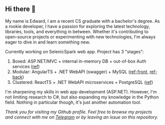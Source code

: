 ## Hi there 👋  


My name is Edward, I am a recent CS graduate with a bachelor's degree. As a rookie developer, I have a passion for exploring the latest technology, libraries, tools, and everything in between. Whether it's contributing to open-source projects or experimenting with new technologies, I'm always eager to dive in and learn something new.  


Currently working on SelenicSpark web app. Project has 3 "stages": 
1. Boxed: ASP.NET/MVC + internal in-memory DB + out-of-box Auth services ([ref](https://github.com/HardcoreMagazine/SelenicSparkApp))
2. Modular: AngularTS + .NET WebAPI (swagger) + MySQL ([ref-front](https://github.com/HardcoreMagazine/SelenicSparkApp_v2_Angular), [ref-back](https://github.com/HardcoreMagazine/SelenicSparkApp_v2_WebAPI))
3. Clustered: ReactTS + .NET WebAPI microservices + PostgreSQL ([ref](https://github.com/HardcoreMagazine/SelenicSparkApp3))


I'm sharpening my skills in web app development (ASP.NET). However, I'm not limiting research to C#, but also expanding my knowledge in the Python field. Nothing in particular though, it's just another automation tool. 


*Thank you for visiting my Github profile. Feel free to browse my projects and connect with me on [Telegram](https://t.me/hardcoremagazine) or by leaving an issue on this repository.*  
